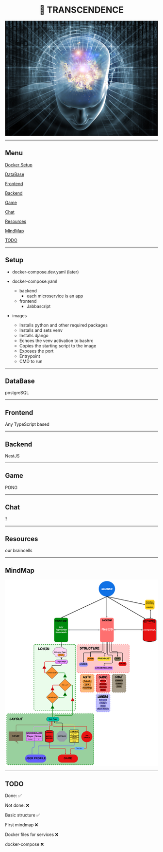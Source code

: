 <h1 align="center">📖 TRANSCENDENCE</h1>

<img align=center src="https://github.com/zstenger93/Transcendence/blob/master/images/transcendence.webp">

---

## Menu

[Docker Setup](#setup)

[DataBase](#database)

[Frontend](#frontend)

[Backend](#backend)

[Game](#game)

[Chat](#chat)

[Resources](#resources)

[MindMap](#mindmap)

[TODO](#todo)

---
## Setup

- docker-compose.dev.yaml (later)

- docker-compose.yaml
	- backend
		- each microservice is an app
	- frontend
		- Jabbascript


- images
	- Installs python and other required packages
	- Installs and sets venv
	- Installs django
	- Echoes the venv activation to bashrc
	- Copies the starting script to the image
	- Exposes the port
	- Entrypoint
	- CMD to run
---

## DataBase

postgreSQL

---

## Frontend

Any TypeScript based

---

## Backend

NestJS

---

## Game

PONG

---

## Chat

?

---

## Resources

our braincells

---

## MindMap

<img align=center src="https://github.com/zstenger93/Transcendence/blob/master/images/mindmap.png">

---

## TODO

Done: :white_check_mark:

Not done: :x:

Basic structure :white_check_mark:

First mindmap :x:

Docker files for services :x:

docker-compose :x:
